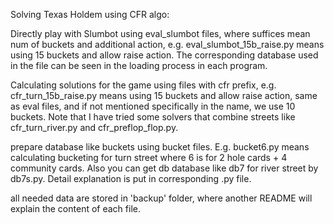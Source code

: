 Solving Texas Holdem using CFR algo:

Directly play with Slumbot using eval_slumbot files, where suffices mean num of buckets and additional action, e.g. eval_slumbot_15b_raise.py means using 15 buckets and allow raise action. The corresponding database used in the file can be seen in the loading process in each program.

Calculating solutions for the game using files with cfr prefix, e.g. cfr_turn_15b_raise.py means using 15 buckets and allow raise action, same as eval files, and if not mentioned specifically in the name, we use 10 buckets. Note that I have tried some solvers that combine streets like cfr_turn_river.py and cfr_preflop_flop.py.

prepare database like buckets using bucket files. E.g. bucket6.py means calculating bucketing for turn street where 6 is for 2 hole cards + 4 community cards. Also you can get db database like db7 for river street by db7s.py. Detail explanation is put in corresponding .py file.

all needed data are stored in 'backup' folder, where another README will explain the content of each file.